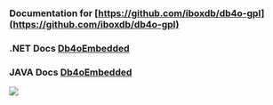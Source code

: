 ### Documentation for [https://github.com/iboxdb/db4o-gpl](https://github.com/iboxdb/db4o-gpl)

### .NET Docs  [Db4oEmbedded](https://iboxdb.github.io/db4o-gpl-doc/output/api/Db4objects.Db4o/Db4oEmbedded/)

### JAVA Docs [Db4oEmbedded](https://iboxdb.github.io/db4o-gpl-doc/javadoc/com/db4o/Db4oEmbedded.html)


![](https://iboxdb.github.io/db4o-gpl-doc/images/db4o_gpl.png)
